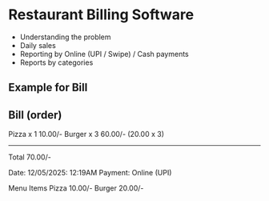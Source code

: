 # Restaurant Billing Software

- Understanding the problem
- Daily sales
- Reporting by Online (UPI / Swipe) / Cash payments
- Reports by categories

## Example for Bill

Bill (order)
--------------------
Pizza  x 1      10.00/-
Burger x 3      60.00/- (20.00 x 3)

------------------------------
Total           70.00/-

Date: 12/05/2025: 12:19AM
Payment: Online (UPI)
  
  
Menu Items
Pizza          10.00/-
Burger         20.00/-

